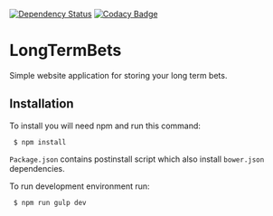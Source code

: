 [![Dependency Status](https://gemnasium.com/badges/github.com/Fajkowsky/LongTermBets.svg)](https://gemnasium.com/github.com/Fajkowsky/LongTermBets)
[![Codacy Badge](https://api.codacy.com/project/badge/Grade/b697154b594547b38fff8e574ad09b4b)](https://www.codacy.com/app/dawid-fajkowski/LongTermBets?utm_source=github.com&amp;utm_medium=referral&amp;utm_content=Fajkowsky/LongTermBets&amp;utm_campaign=Badge_Grade)

# LongTermBets

Simple website application for storing your long term bets. 

## Installation

To install you will need npm and run this command:
```shell 
 $ npm install
```
`Package.json` contains postinstall script which also install `bower.json` dependencies.
 
 To run development environment run:
 ```shell 
  $ npm run gulp dev
 ```